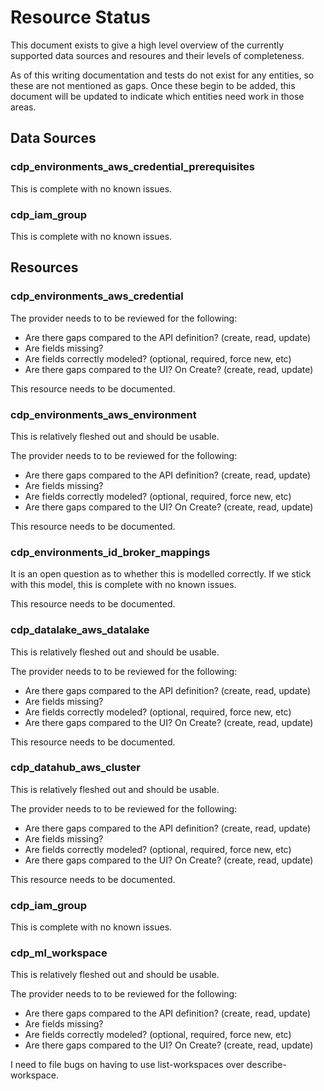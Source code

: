# Resource Status

This document exists to give a high level overview of the currently supported data sources and resoures and their levels of completeness.

As of this writing documentation and tests do not exist for any entities, so these are not mentioned as gaps. Once these begin to be added, this document will be updated to indicate which entities need work in those areas.

## Data Sources

### cdp_environments_aws_credential_prerequisites

This is complete with no known issues.

### cdp_iam_group

This is complete with no known issues.

## Resources

### cdp_environments_aws_credential

The provider needs to to be reviewed for the following:

* Are there gaps compared to the API definition? (create, read, update)
 * Are fields missing?
 * Are fields correctly modeled? (optional, required, force new, etc)
* Are there gaps compared to the UI? On Create?  (create, read, update)

This resource needs to be documented.

### cdp_environments_aws_environment

This is relatively fleshed out and should be usable.

The provider needs to to be reviewed for the following:

* Are there gaps compared to the API definition? (create, read, update)
 * Are fields missing?
 * Are fields correctly modeled? (optional, required, force new, etc)
* Are there gaps compared to the UI? On Create?  (create, read, update)

This resource needs to be documented.

### cdp_environments_id_broker_mappings

It is an open question as to whether this is modelled correctly. If we stick with this model, this is complete with no known issues.

This resource needs to be documented.

### cdp_datalake_aws_datalake

This is relatively fleshed out and should be usable.

The provider needs to to be reviewed for the following:

* Are there gaps compared to the API definition? (create, read, update)
 * Are fields missing?
 * Are fields correctly modeled? (optional, required, force new, etc)
* Are there gaps compared to the UI? On Create?  (create, read, update)

This resource needs to be documented.

### cdp_datahub_aws_cluster

This is relatively fleshed out and should be usable.

The provider needs to to be reviewed for the following:

* Are there gaps compared to the API definition? (create, read, update)
 * Are fields missing?
 * Are fields correctly modeled? (optional, required, force new, etc)
* Are there gaps compared to the UI? On Create?  (create, read, update)

This resource needs to be documented.

### cdp_iam_group

This is complete with no known issues.

### cdp_ml_workspace

This is relatively fleshed out and should be usable.

The provider needs to to be reviewed for the following:

* Are there gaps compared to the API definition? (create, read, update)
 * Are fields missing?
 * Are fields correctly modeled? (optional, required, force new, etc)
* Are there gaps compared to the UI? On Create?  (create, read, update)

I need to file bugs on having to use list-workspaces over describe-workspace.

